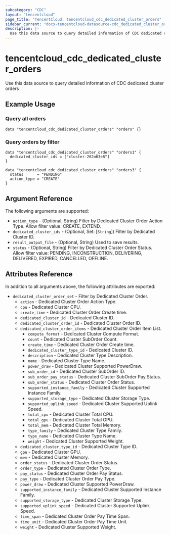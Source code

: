 ```yaml
---
subcategory: "CDC"
layout: "tencentcloud"
page_title: "TencentCloud: tencentcloud_cdc_dedicated_cluster_orders"
sidebar_current: "docs-tencentcloud-datasource-cdc_dedicated_cluster_orders"
description: |-
  Use this data source to query detailed information of CDC dedicated cluster orders
---
```


# tencentcloud_cdc_dedicated_cluster_orders

Use this data source to query detailed information of CDC dedicated cluster orders

## Example Usage

### Query all orders

```hcl
data "tencentcloud_cdc_dedicated_cluster_orders" "orders" {}
```

### Query orders by filter

```hcl
data "tencentcloud_cdc_dedicated_cluster_orders" "orders1" {
  dedicated_cluster_ids = ["cluster-262n63e8"]
}

data "tencentcloud_cdc_dedicated_cluster_orders" "orders3" {
  status      = "PENDING"
  action_type = "CREATE"
}
```

## Argument Reference

The following arguments are supported:

* `action_type` - (Optional, String) Filter by Dedicated Cluster Order Action Type. Allow filter value: CREATE, EXTEND.
* `dedicated_cluster_ids` - (Optional, Set: [`String`]) Filter by Dedicated Cluster ID.
* `result_output_file` - (Optional, String) Used to save results.
* `status` - (Optional, String) Filter by Dedicated Cluster Order Status. Allow filter value: PENDING, INCONSTRUCTION, DELIVERING, DELIVERED, EXPIRED, CANCELLED, OFFLINE.

## Attributes Reference

In addition to all arguments above, the following attributes are exported:

* `dedicated_cluster_order_set` - Filter by Dedicated Cluster Order.
  * `action` - Dedicated Cluster Order Action Type.
  * `cpu` - Dedicated Cluster CPU.
  * `create_time` - Dedicated Cluster Order Create time.
  * `dedicated_cluster_id` - Dedicated Cluster ID.
  * `dedicated_cluster_order_id` - Dedicated Cluster Order ID.
  * `dedicated_cluster_order_items` - Dedicated Cluster Order Item List.
    * `compute_format` - Dedicated Cluster Compute Format.
    * `count` - Dedicated Cluster SubOrder Count.
    * `create_time` - Dedicated Cluster Order Create time.
    * `dedicated_cluster_type_id` - Dedicated Cluster ID.
    * `description` - Dedicated Cluster Type Description.
    * `name` - Dedicated Cluster Type Name.
    * `power_draw` - Dedicated Cluster Supported PowerDraw.
    * `sub_order_id` - Dedicated Cluster SubOrder ID.
    * `sub_order_pay_status` - Dedicated Cluster SubOrder Pay Status.
    * `sub_order_status` - Dedicated Cluster Order Status.
    * `supported_instance_family` - Dedicated Cluster Supported Instance Family.
    * `supported_storage_type` - Dedicated Cluster Storage Type.
    * `supported_uplink_speed` - Dedicated Cluster Supported Uplink Speed.
    * `total_cpu` - Dedicated Cluster Total CPU.
    * `total_gpu` - Dedicated Cluster Total GPU.
    * `total_mem` - Dedicated Cluster Total Memory.
    * `type_family` - Dedicated Cluster Type Family.
    * `type_name` - Dedicated Cluster Type Name.
    * `weight` - Dedicated Cluster Supported Weight.
  * `dedicated_cluster_type_id` - Dedicated Cluster Type ID.
  * `gpu` - Dedicated Cluster GPU.
  * `mem` - Dedicated Cluster Memory.
  * `order_status` - Dedicated Cluster Order Status.
  * `order_type` - Dedicated Cluster Order Type.
  * `pay_status` - Dedicated Cluster Order Pay Status.
  * `pay_type` - Dedicated Cluster Order Pay Type.
  * `power_draw` - Dedicated Cluster Supported PowerDraw.
  * `supported_instance_family` - Dedicated Cluster Supported Instance Family.
  * `supported_storage_type` - Dedicated Cluster Storage Type.
  * `supported_uplink_speed` - Dedicated Cluster Supported Uplink Speed.
  * `time_span` - Dedicated Cluster Order Pay Time Span.
  * `time_unit` - Dedicated Cluster Order Pay Time Unit.
  * `weight` - Dedicated Cluster Supported Weight.



